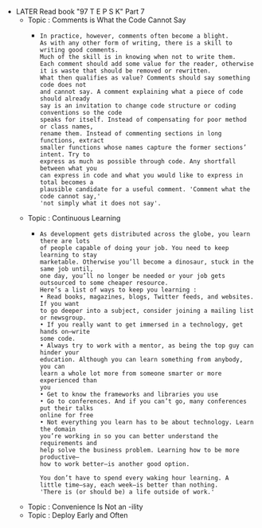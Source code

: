 - LATER  Read book "97 T E P S K" Part 7
	- Topic : Comments is What the Code Cannot Say
		- ```apl
		  In practice, however, comments often become a blight.
		  As with any other form of writing, there is a skill to writing good comments.
		  Much of the skill is in knowing when not to write them.
		  Each comment should add some value for the reader, otherwise
		  it is waste that should be removed or rewritten.
		  What then qualifies as value? Comments should say something code does not
		  and cannot say. A comment explaining what a piece of code should already
		  say is an invitation to change code structure or coding conventions so the code
		  speaks for itself. Instead of compensating for poor method or class names,
		  rename them. Instead of commenting sections in long functions, extract
		  smaller functions whose names capture the former sections’ intent. Try to
		  express as much as possible through code. Any shortfall between what you
		  can express in code and what you would like to express in total becomes a
		  plausible candidate for a useful comment. 'Comment what the code cannot say,'
		  'not simply what it does not say'.
		  ```
	- Topic : Continuous Learning
		- ```apl
		  As development gets distributed across the globe, you learn there are lots 
		  of people capable of doing your job. You need to keep learning to stay 
		  marketable. Otherwise you’ll become a dinosaur, stuck in the same job until, 
		  one day, you’ll no longer be needed or your job gets 
		  outsourced to some cheaper resource.
		  Here’s a list of ways to keep you learning :
		  • Read books, magazines, blogs, Twitter feeds, and websites. If you want
		  to go deeper into a subject, consider joining a mailing list or newsgroup.
		  • If you really want to get immersed in a technology, get hands on—write
		  some code.
		  • Always try to work with a mentor, as being the top guy can hinder your
		  education. Although you can learn something from anybody, you can
		  learn a whole lot more from someone smarter or more experienced than
		  you
		  • Get to know the frameworks and libraries you use
		  • Go to conferences. And if you can’t go, many conferences put their talks
		  online for free
		  • Not everything you learn has to be about technology. Learn the domain
		  you’re working in so you can better understand the requirements and
		  help solve the business problem. Learning how to be more productive—
		  how to work better—is another good option.
		  
		  You don’t have to spend every waking hour learning. A
		  little time—say, each week—is better than nothing. 
		  'There is (or should be) a life outside of work.'
		  ```
	- Topic : Convenience Is Not an -ility
	- Topic : Deploy Early and Often